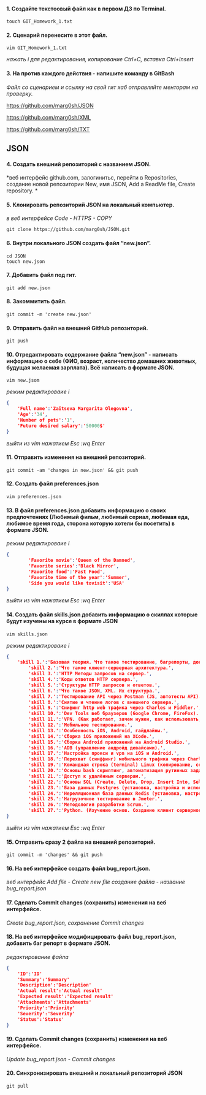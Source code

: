 #### 1. Создайте текстоовый файл как в первом ДЗ по Terminal.
```
touch GIT_Homework_1.txt
```

#### 2. Сценарий перенесите в этот файл.
```
vim GIT_Homework_1.txt
```
*нажать i для редактирования, копирование Ctrl+C, вставка Ctrl+Insert*

#### 3. На против каждого действия - напишите команду в GitBash
*Файл со сценарием и ссылку на свой гит хаб отправляйте менторам на проверку.*
  
https://github.com/marg0sh/JSON
  
https://github.com/marg0sh/XML
  
https://github.com/marg0sh/TXT



## JSON
#### 4. Создать внешний репозиторий c названием JSON.
*веб интерфейс github.com, залогинитьс, перейти в Repositories, создание новой репозитории New, имя JSON, Add a ReadMe file, Create repository. *

#### 5. Клонировать репозиторий JSON на локальный компьютер.
*в веб интерфейсе Code - HTTPS - COPY*
```
git clone https://github.com/marg0sh/JSON.git
```

#### 6. Внутри локального JSON создать файл “new.json”.
```
cd JSON
touch new.json
```

#### 7. Добавить файл под гит.
```
git add new.json
```

#### 8. Закоммитить файл.
```
git commit -m 'create new.json'
```

#### 9. Отправить файл на внешний GitHub репозиторий.
```
git push
```

#### 10. Отредактировать содержание файла “new.json” - написать информацию о себе (ФИО, возраст, количество домашних животных, будущая желаемая зарплата). Всё написать в формате JSON.
```
vim new.jsom
```
*режим редактироваие i*
```json
{
	'Full name':'Zaitseva Margarita Olegovna',
	'Age':'34',
	'Number of pets':'1',
	'Future desired salary':'50000$'
}
```
*выйти из vim нажатием Esc :wq Enter*

#### 11. Отправить изменения на внешний репозиторий.
```
git commit -am 'changes in new.json' && git push
```

#### 12. Создать файл preferences.json
```
vim preferences.json
```

#### 13. В файл preferences.json добавить информацию о своих предпочтениях (Любимый фильм, любимый сериал, любимая еда, любимое время года, сторона которую хотели бы посетить) в формате JSON.
*режим редактироваие i*
```json
{
        'Favorite movie':'Queen of the Damned',
        'Favorite series':'Black Mirror',
        'Favorite food':'Fast Food',
        'Favorite time of the year':'Summer',
        'Side you would like tovisit':'USA'
}
```
*выйти из vim нажатием Esc :wq Enter*

#### 14. Создать файл skills.json добавить информацию о скиллах которые будут изучены на курсе в формате JSON
```
vim skills.json
```
*режим редактироваие i*
```json
{
	'skill 1.':'Базовая теория. Что такое тестирование, багрепорты, документация, виды, методы, направления тестирования и т.п. SDLC, STLC.',
        'skill 2.':'Что такое клиент-серверная архитектура.',
        'skill 3.':'HTTP Методы запросов на сервер.',
        'skill 4.':'Коды ответов HTTP сервера.',
        'skill 5.':'Структуры HTTP запросов и ответов.',
        'skill 6.':'Что такое JSON, XML. Их структура.',
        'skill 7.':'Тестирование API через Postman (JS, автотесты API).',
        'skill 8.':'Снятие и чтение логов c внешнего сервера.',
        'skill 9.':'Снифинг http web трафика через Charles и Fiddler.',
        'skill 10.':'Dev Tools веб браузеров (Google Chrome, FireFox).',
        'skill 11.':'VPN. (Как работает, зачем нужен, как использовать, варианты инструментов)',
        'skill 12.':'Мобильное тестирование.',
        'skill 13.':'Особенность iOS, Android, гайдлайны.',
        'skill 14.':'Сборка iOS приложений на XCode.',
        'skill 15.':'Сборка Android приложений на Android Studio.',
        'skill 16.':'ADB (управление андройд девайсами).',
        'skill 17.':'Настройка прокси и vpn на iOS и Android.',
        'skill 18.':'Перехват (сниффинг) мобильного трафика через Charles и Fiddler на iOS и Android.',
        'skill 19.':'Командная строка (terminal) Linux (копирование, создание, просмотр, перемещение файлов на серверах без графического интерфейса)',
        'skill 20.':'Основы bash скриптинг, автоматизация рутинных задач на сервере.',
        'skill 21.':'Доступ к удалённым серверам.',
        'skill 22.':'Основы SQL (Create, Delete, Drop, Insert Into, Select, From, Where, Join).',
        'skill 23.':'База данных Postgres (установка, настройка и использование).',
        'skill 24.':'Нереляционная база данных Redis (установка, настройка и использование).',
        'skill 25.':'Нагрузочное тестирование в Jmeter.',
        'skill 26.':'Методология разработки Scrum.',
        'skill 27.':'Python. (Изучение основ. Создание клиент серверного приложения)'
}
```
*выйти из vim нажатием Esc :wq Enter*

#### 15. Отправить сразу 2 файла на внешний репозиторий.
```
git commit -m 'changes' && git push
```

#### 16. На веб интерфейсе создать файл bug_report.json.
*веб интерфейс Add file - Create new file создание файла - название bug_report.json*

#### 17. Сделать Commit changes (сохранить) изменения на веб интерфейсе.
*Create bug_report.json, сохранение Commit changes*

#### 18. На веб интерфейсе модифицировать файл bug_report.json, добавить баг репорт в формате JSON.
*редактирование файла* 
```json
{
	'ID':'ID'
	'Summary':'Summary'
	'Description':'Description'
	'Actual result':'Actual result'
	'Expected result':'Expected result'
	'Attachments':'Attachments'
	'Priority':'Priority'
	'Severity':'Severity'
	'Status':'Status'
}
```

#### 19. Сделать Commit changes (сохранить) изменения на веб интерфейсе.
*Update bug_report.json - Commit changes*

#### 20. Синхронизировать внешний и локальный репозиторий JSON
```
git pull
```

